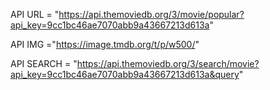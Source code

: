 API URL = "https://api.themoviedb.org/3/movie/popular?api_key=9cc1bc46ae7070abb9a43667213d613a"

API IMG ="https://image.tmdb.org/t/p/w500/"

API SEARCH = "https://api.themoviedb.org/3/search/movie?api_key=9cc1bc46ae7070abb9a43667213d613a&query"